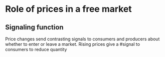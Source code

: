 # Role of prices in a free market

## Signaling function
Price changes send contrasting signals to consumers and producers about whether to enter or leave a market. Rising prices give a #signal to consumers to reduce quantity 